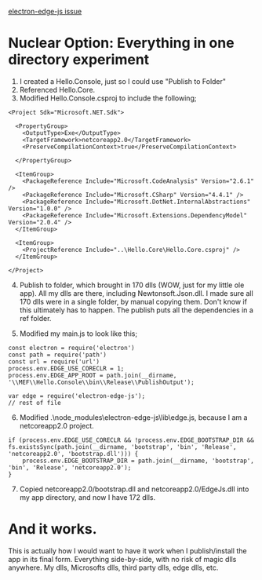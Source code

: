 [electron-edge-js issue](https://github.com/agracio/electron-edge-js/issues/4)  

# Nuclear Option: Everything in one directory experiment

1. I created a Hello.Console, just so I could use "Publish to Folder"
2. Referenced Hello.Core.
3. Modified Hello.Console.csproj to include the following;  
```
<Project Sdk="Microsoft.NET.Sdk">

  <PropertyGroup>
    <OutputType>Exe</OutputType>
    <TargetFramework>netcoreapp2.0</TargetFramework>
    <PreserveCompilationContext>true</PreserveCompilationContext>
   
  </PropertyGroup>

  <ItemGroup>
    <PackageReference Include="Microsoft.CodeAnalysis" Version="2.6.1" />
    <PackageReference Include="Microsoft.CSharp" Version="4.4.1" />
    <PackageReference Include="Microsoft.DotNet.InternalAbstractions" Version="1.0.0" />
    <PackageReference Include="Microsoft.Extensions.DependencyModel" Version="2.0.4" />
  </ItemGroup>

  <ItemGroup>
    <ProjectReference Include="..\Hello.Core\Hello.Core.csproj" />
  </ItemGroup>

</Project>
```
4. Publish to folder, which brought in 170 dlls (WOW, just for my little ole app).  All my dlls are there, including Newtonsoft.Json.dll.   I made sure all 170 dlls were in a single folder, by manual copying them.  Don't know if this ultimately has to happen.  The publish puts all the dependencies in a ref folder.  

5. Modified my main.js to look like this;  
```
const electron = require('electron')
const path = require('path')
const url = require('url')
process.env.EDGE_USE_CORECLR = 1;
process.env.EDGE_APP_ROOT = path.join(__dirname, '\\MEF\\Hello.Console\\bin\\Release\\PublishOutput');

var edge = require('electron-edge-js');
// rest of file
```
6. Modified .\node_modules\electron-edge-js\lib\edge.js, because I am a netcoreapp2.0 project.  
```
if (process.env.EDGE_USE_CORECLR && !process.env.EDGE_BOOTSTRAP_DIR && fs.existsSync(path.join(__dirname, 'bootstrap', 'bin', 'Release', 'netcoreapp2.0', 'bootstrap.dll'))) {
    process.env.EDGE_BOOTSTRAP_DIR = path.join(__dirname, 'bootstrap', 'bin', 'Release', 'netcoreapp2.0');
}
```
7. Copied netcoreapp2.0/bootstrap.dll and netcoreapp2.0/EdgeJs.dll into my app directory, and now I have 172 dlls.  

# And it works.

This is actually how I would want to have it work when I publish/install the app in its final form.  Everything side-by-side, with no risk of magic dlls anywhere.  My dlls, Microsofts dlls, third party dlls, edge dlls, etc.
